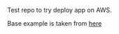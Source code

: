 Test repo to try deploy app on AWS.

Base example is taken from [here](https://github.com/nemo0/node-postgres-crud-api)